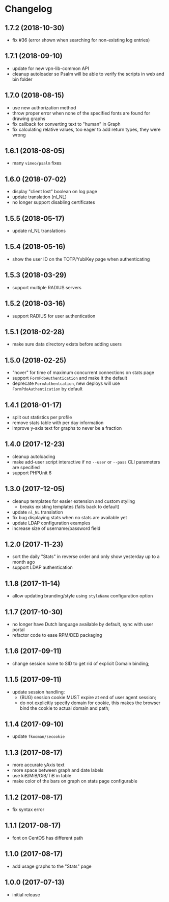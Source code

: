 # Changelog

## 1.7.2 (2018-10-30)
- fix #36 (error shown when searching for non-existing log entries)

## 1.7.1 (2018-09-10)
- update for new vpn-lib-common API
- cleanup autoloader so Psalm will be able to verify the scripts in web and bin
  folder

## 1.7.0 (2018-08-15)
- use new authorization method
- throw proper error when none of the specified fonts are found for drawing
  graphs
- fix callback for converting text to "human" in Graph
- fix calculating relative values, too eager to add return types, they were 
  wrong

## 1.6.1 (2018-08-05)
- many `vimeo/psalm` fixes

## 1.6.0 (2018-07-02)
- display "client lost" boolean on log page
- update translation (nl_NL)
- no longer support disabling certificates

## 1.5.5 (2018-05-17)
- update nl_NL translations

## 1.5.4 (2018-05-16)
- show the user ID on the TOTP/YubiKey page when authenticating

## 1.5.3 (2018-03-29)
- support multiple RADIUS servers

## 1.5.2 (2018-03-16)
- support RADIUS for user authentication

## 1.5.1 (2018-02-28)
- make sure data directory exists before adding users

## 1.5.0 (2018-02-25)
- "hover" for time of maximum concurrent connections on stats page
- support `FormPdoAuthentication` and make it the default
- deprecate `FormAuthentcation`, new deploys will use `FormPdoAuthentication` 
  by default

## 1.4.1 (2018-01-17)
- split out statistics per profile
- remove stats table with per day information
- improve y-axis text for graphs to never be a fraction

## 1.4.0 (2017-12-23)
- cleanup autoloading
- make add-user script interactive if no `--user` or `--pass` CLI parameters
  are specified
- support PHPUnit 6

## 1.3.0 (2017-12-05)
- cleanup templates for easier extension and custom styling
  - breaks existing templates (falls back to default)
- update `nl_NL` translation
- fix bug displaying stats when no stats are available yet
- update LDAP configuration examples
- increase size of username/password field

## 1.2.0 (2017-11-23)
- sort the daily "Stats" in reverse order and only show yesterday up to a 
  month ago
- support LDAP authentication

## 1.1.8 (2017-11-14)
- allow updating branding/style using `styleName` configuration option

## 1.1.7 (2017-10-30)
- no longer have Dutch language available by default, sync with user portal
- refactor code to ease RPM/DEB packaging

## 1.1.6 (2017-09-11)
- change session name to SID to get rid of explicit Domain binding;

## 1.1.5 (2017-09-11)
- update session handling:
  - (BUG) session cookie MUST expire at end of user agent session;
  - do not explicitly specify domain for cookie, this makes the 
    browser bind the cookie to actual domain and path;

## 1.1.4 (2017-09-10)
- update `fkooman/secookie`

## 1.1.3 (2017-08-17)
- more accurate yAxis text
- more space between graph and date labels
- use kiB/MiB/GiB/TiB in table
- make color of the bars on graph on stats page configurable

## 1.1.2 (2017-08-17)
- fix syntax error

## 1.1.1 (2017-08-17)
- font on CentOS has different path

## 1.1.0 (2017-08-17)
- add usage graphs to the "Stats" page

## 1.0.0 (2017-07-13)
- initial release
